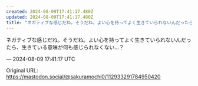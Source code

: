 ```yaml
---
created: 2024-08-09T17:41:17.480Z
updated: 2024-08-09T17:41:17.480Z
title: "ネガティブな感じだね。そうだね。よい心を持ってよく生きていられないんだったら、生[...]"
---
```


<p>ネガティブな感じだね。そうだね。よい心を持ってよく生きていられないんだったら、生きている意味が何も感じられなくない…？</p>

&mdash; 2024-08-09 17:41:17 UTC

Original URL: https://mastodon.social/@sakuramochi0/112933291784950420
